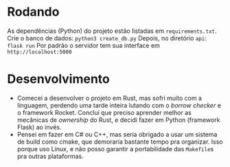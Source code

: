 # Rodando
As dependências (Python) do projeto estão listadas em `requirements.txt`.
Crie o banco de dados:
```python3 create_db.py```
Depois, no diretório `api`:
```flask run```
Por padrão o servidor tem sua interface em `http://localhost:5000`

# Desenvolvimento
- Comecei a desenvolver o projeto em Rust, mas sofri muito com a linguagem, perdendo uma tarde inteira lutando com o *borrow checker* e o framework Rocket. Concluí que preciso aprender melhor as mecânicas de *ownership* do Rust, e decidi fazer em Python (framework Flask) ao invés.
- Pensei em fazer em C# ou C++, mas seria obrigado a usar um sistema de build como cmake, que demoraria bastante tempo pra organizar. Isso porque uso Linux, e não posso garantir a portabilidade das `Makefile`s pra outras plataformas.
